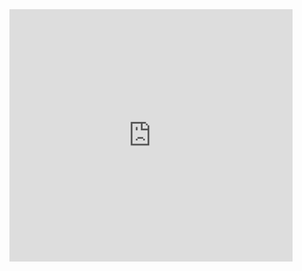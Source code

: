 <iframe src="https://kiwiirc.com/client/irc.geekshed.net/?nick=WebClient|?#ghe-network" style="border:0; width:100%; height:450px;"></iframe>